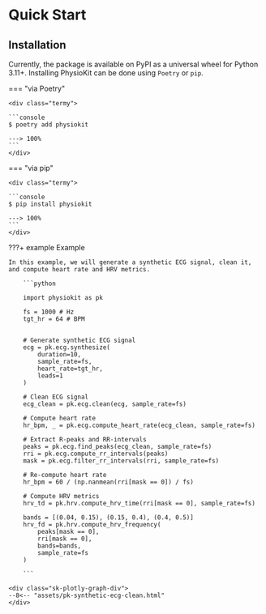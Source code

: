 # Quick Start

## Installation

Currently, the package is available on PyPI as a universal wheel for Python 3.11+. Installing PhysioKit can be done using `Poetry` or `pip`.

=== "via Poetry"

    <div class="termy">

    ```console
    $ poetry add physiokit

    ---> 100%
    ```
    </div>

=== "via pip"

    <div class="termy">

    ```console
    $ pip install physiokit

    ---> 100%
    ```
    </div>

???+ example Example

    In this example, we will generate a synthetic ECG signal, clean it, and compute heart rate and HRV metrics.

        ```python

        import physiokit as pk

        fs = 1000 # Hz
        tgt_hr = 64 # BPM


        # Generate synthetic ECG signal
        ecg = pk.ecg.synthesize(
            duration=10,
            sample_rate=fs,
            heart_rate=tgt_hr,
            leads=1
        )

        # Clean ECG signal
        ecg_clean = pk.ecg.clean(ecg, sample_rate=fs)

        # Compute heart rate
        hr_bpm, _ = pk.ecg.compute_heart_rate(ecg_clean, sample_rate=fs)

        # Extract R-peaks and RR-intervals
        peaks = pk.ecg.find_peaks(ecg_clean, sample_rate=fs)
        rri = pk.ecg.compute_rr_intervals(peaks)
        mask = pk.ecg.filter_rr_intervals(rri, sample_rate=fs)

        # Re-compute heart rate
        hr_bpm = 60 / (np.nanmean(rri[mask == 0]) / fs)

        # Compute HRV metrics
        hrv_td = pk.hrv.compute_hrv_time(rri[mask == 0], sample_rate=fs)

        bands = [(0.04, 0.15), (0.15, 0.4), (0.4, 0.5)]
        hrv_fd = pk.hrv.compute_hrv_frequency(
            peaks[mask == 0],
            rri[mask == 0],
            bands=bands,
            sample_rate=fs
        )

        ```

    <div class="sk-plotly-graph-div">
    --8<-- "assets/pk-synthetic-ecg-clean.html"
    </div>

